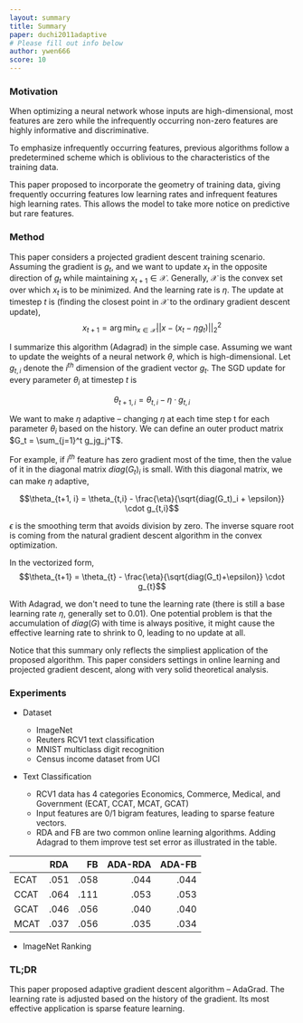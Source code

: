 ```yaml
---
layout: summary
title: Summary
paper: duchi2011adaptive 
# Please fill out info below
author: ywen666 
score: 10
---
```


### Motivation

When optimizing a neural network whose inputs are high-dimensional, most features are zero while the infrequently occurring non-zero features are highly informative and discriminative. 

To emphasize infrequently occurring features, previous algorithms follow a predetermined scheme which is oblivious to the characteristics of the training data.

This paper proposed to incorporate the geometry of training data, giving frequently occurring features low learning rates and infrequent features high learning rates. This allows the model to take more notice on predictive but rare features. 

### Method 

This paper considers a projected gradient descent training scenario. Assuming the gradient is $g_t$, and we want to update $x_t$ in the opposite direction of $g_t$ while maintaining $x_{t+1}\in \mathcal{X}$. Generally, $\mathcal{X}$ is the convex set over which $x_t$ is to be minimized. And the learning rate is $\eta$. The update at timestep $t$ is (finding the closest point in $\mathcal{X}$ to the ordinary gradient descent update),
$$x_{t+1} = \arg\min_{x\in \mathcal{X}} || x - (x_t - \eta g_t) ||_2^2$$

I summarize this algorithm (Adagrad) in the simple case. Assuming we want to update the weights of a neural network $\theta$, which is high-dimensional. Let $g_{t,i}$ denote the $i^{th}$ dimension of the gradient vector $g_t$. The SGD update for every parameter $\theta_i$ at timestep $t$ is

$$\theta_{t+1, i} = \theta_{t,i} - \eta \cdot g_{t,i}$$

We want to make $\eta$ adaptive – changing $\eta$ at each time step t for each parameter $\theta_i$ based on the history. We can define an outer product matrix $G_t = \sum_{j=1}^t g_jg_j^T$. 

For example, if $i^{th}$ feature has zero gradient most of the time, then the value of it in the diagonal matrix $diag(G_t)_i$ is small. With this diagonal matrix, we can make $\eta$ adaptive,

$$\theta_{t+1, i} = \theta_{t,i} - \frac{\eta}{\sqrt{diag(G_t)_i + \epsilon}} \cdot g_{t,i}$$

$\epsilon$ is the smoothing term that avoids division by zero. The inverse square root is coming from the natural gradient descent algorithm in the convex optimization.

In the vectorized form, 
$$\theta_{t+1} = \theta_{t} - \frac{\eta}{\sqrt{diag(G_t)+\epsilon}} \cdot g_{t}$$

With Adagrad, we don't need to tune the learning rate (there is still a base learning rate $\eta$, generally set to 0.01). One potential problem is that the accumulation of $diag(G)$ with time is always positive, it might cause the effective learning rate to shrink to 0, leading to no update at all. 

Notice that this summary only reflects the simpliest application of the proposed algorithm. This paper considers settings in online learning and projected gradient descent, along with very solid theoretical analysis.

### Experiments
* Dataset
  * ImageNet
  * Reuters RCV1 text classification
  * MNIST multiclass digit recognition
  * Census income dataset from UCI

* Text Classification
  * RCV1 data has 4 categories Economics, Commerce, Medical, and Government (ECAT, CCAT, MCAT, GCAT)
  * Input features are 0/1 bigram features, leading to sparse feature vectors.
  * RDA and FB are two common online learning algorithms. Adding Adagrad to them improve test set error as illustrated in the table.

|        | RDA  | FB   | ADA-RDA  | ADA-FB  | 
| :---   |:----:|  --: | -------: | ------: | 
| ECAT   | .051 | .058 |   .044   |   .044  |
| CCAT   | .064 | .111 |   .053   |   .053  |
| GCAT   | .046 | .056 |   .040   |   .040  |
| MCAT   | .037 | .056 |   .035   |   .034  |

* ImageNet Ranking
    
### TL;DR
This paper proposed adaptive gradient descent algorithm – AdaGrad. The learning rate is adjusted based on the history of the gradient. Its most effective application is sparse feature learning. 